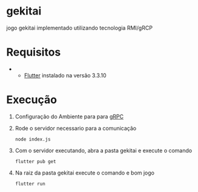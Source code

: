 # gekitai
jogo gekitai implementado utilizando tecnologia RMI/gRCP


# Requisitos 
 * - [Flutter](https://docs.flutter.dev/get-started/install) instalado na versão 3.3.10


# Execução 
1. Configuração do Ambiente para para [gRPC](https://grpc.io/docs/languages/dart/quickstart/) 
   
2. Rode o servidor necessario para a comunicação 
   ~~~ 
   node index.js
    ~~~
3. Com o servidor executando, abra a pasta gekitai e execute o comando 
   ~~~ 
   flutter pub get
   ~~~

4. Na raiz da pasta gekitai execute o comando e bom jogo
   ~~~
   flutter run
   
